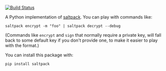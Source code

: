 [![Build Status](https://travis-ci.org/keybase/saltpack-python.svg?branch=master)](https://travis-ci.org/keybase/saltpack-python)

A Python implementation of
[saltpack](https://github.com/keybase/client/blob/master/go/saltpack/specs).
You can play with commands like:

```
saltpack encrypt -m "foo" | saltpack decrypt --debug
```

(Commands like `encrypt` and `sign` that normally require a private key,
will fall back to some default key if you don't provide one, to make it
easier to play with the format.)

You can install this package with:

```
pip install saltpack
```
